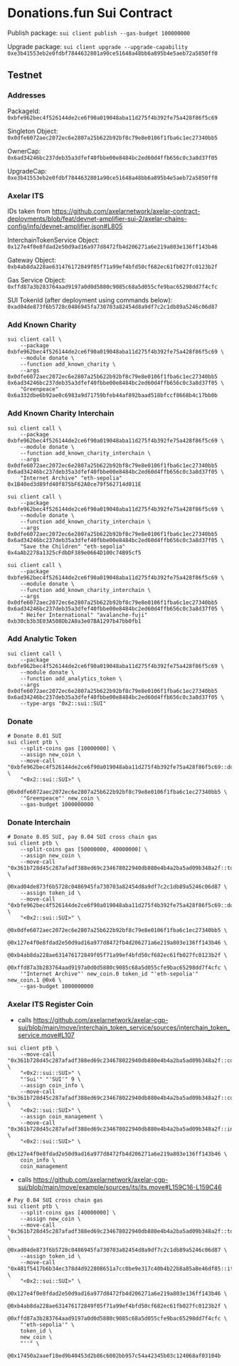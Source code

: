 # Donations.fun Sui Contract

Publish package: `sui client publish --gas-budget 100000000`

Upgrade package: `sui client upgrade --upgrade-capability 0xe3b41553eb2e0fdbf7844632801a90ce51648a48bb6a895b4e5aeb72a5850ff0`

## Testnet

### Addresses
PackageId: `0xbfe962bec4f526144de2ce6f90a019048aba11d275f4b392fe75a428f86f5c69`

Singleton Object: `0x0dfe6072aec2072ec6e2807a25b622b92bf8c79e8e0106f1fba6c1ec27340bb5`

OwnerCap: `0x6ad34246bc237deb35a3dfef40fbbe00e8484bc2ed60d4ffb656c0c3a8d37f05`

UpgradeCap: `0xe3b41553eb2e0fdbf7844632801a90ce51648a48bb6a895b4e5aeb72a5850ff0`

### Axelar ITS

IDs taken from https://github.com/axelarnetwork/axelar-contract-deployments/blob/feat/devnet-amplifier-sui-2/axelar-chains-config/info/devnet-amplifier.json#L805

InterchainTokenService Object: `0x127e4f0e8fdad2e50d9ad16a977d8472fb4d206271a6e219a803e136ff143b46`

Gateway Object: `0xb4ab8da228ae631476172849f05f71a99ef4bfd50cf682ec61fb027fc0123b2f`

Gas Service Object: `0xffd87a3b283764aad9197a0d0d5880c9085c68a5d055cfe9bac65298dd7f4cfc`

SUI TokenId (after deployment using commands below): `0xad04de873f6b5728c0486945fa730703a82454d8a9df7c2c1db89a5246c06d87`

### Add Known Charity

```
sui client call \
    --package 0xbfe962bec4f526144de2ce6f90a019048aba11d275f4b392fe75a428f86f5c69 \
    --module donate \
    --function add_known_charity \
    --args 0x0dfe6072aec2072ec6e2807a25b622b92bf8c79e8e0106f1fba6c1ec27340bb5 0x6ad34246bc237deb35a3dfef40fbbe00e8484bc2ed60d4ffb656c0c3a8d37f05 \
    "Greenpeace" 0x6a332dbe6b92ae0c6983a9d71759bfeb44af892baad518bfccf8668b4c17bb0b
```

### Add Known Charity Interchain

```
sui client call \
    --package 0xbfe962bec4f526144de2ce6f90a019048aba11d275f4b392fe75a428f86f5c69 \
    --module donate \
    --function add_known_charity_interchain \
    --args 0x0dfe6072aec2072ec6e2807a25b622b92bf8c79e8e0106f1fba6c1ec27340bb5 0x6ad34246bc237deb35a3dfef40fbbe00e8484bc2ed60d4ffb656c0c3a8d37f05 \
    "Internet Archive" "eth-sepolia" 0x1B40ed3d89fd40f875bF62A0ce79f562714d011E
```

```
sui client call \
    --package 0xbfe962bec4f526144de2ce6f90a019048aba11d275f4b392fe75a428f86f5c69 \
    --module donate \
    --function add_known_charity_interchain \
    --args 0x0dfe6072aec2072ec6e2807a25b622b92bf8c79e8e0106f1fba6c1ec27340bb5 0x6ad34246bc237deb35a3dfef40fbbe00e8484bc2ed60d4ffb656c0c3a8d37f05 \
    "Save the Children" "eth-sepolia" 0x4aAb2278a1325cFdbDF389e0664D100c74B95cf5
```

```
sui client call \
    --package 0xbfe962bec4f526144de2ce6f90a019048aba11d275f4b392fe75a428f86f5c69 \
    --module donate \
    --function add_known_charity_interchain \
    --args 0x0dfe6072aec2072ec6e2807a25b622b92bf8c79e8e0106f1fba6c1ec27340bb5 0x6ad34246bc237deb35a3dfef40fbbe00e8484bc2ed60d4ffb656c0c3a8d37f05 \
    " Heifer International" "avalanche-fuji" 0xb30cb3b3E03A508Db2A0a3e07BA1297b47bb0fb1
```

### Add Analytic Token

```
sui client call \
    --package 0xbfe962bec4f526144de2ce6f90a019048aba11d275f4b392fe75a428f86f5c69 \
    --module donate \
    --function add_analytics_token \
    --args 0x0dfe6072aec2072ec6e2807a25b622b92bf8c79e8e0106f1fba6c1ec27340bb5 0x6ad34246bc237deb35a3dfef40fbbe00e8484bc2ed60d4ffb656c0c3a8d37f05 \
    --type-args "0x2::sui::SUI"
```

### Donate

```
# Donate 0.01 SUI
sui client ptb \
    --split-coins gas [10000000] \
    --assign new_coin \
    --move-call "0xbfe962bec4f526144de2ce6f90a019048aba11d275f4b392fe75a428f86f5c69::donate::donate" \
    "<0x2::sui::SUI>" \
    @0x0dfe6072aec2072ec6e2807a25b622b92bf8c79e8e0106f1fba6c1ec27340bb5 \
    '"Greenpeace"' new_coin \
    --gas-budget 1000000000
```

### Donate Interchain

```
# Donate 0.05 SUI, pay 0.04 SUI cross chain gas
sui client ptb \
    --split-coins gas [50000000, 40000000] \
    --assign new_coin \
    --move-call "0x361b728d45c287afadf388ed69c234678022940db880e4b4a2ba5ad09b348a2f::token_id::from_address" \
    @0xad04de873f6b5728c0486945fa730703a82454d8a9df7c2c1db89a5246c06d87 \
    --assign token_id \
    --move-call "0xbfe962bec4f526144de2ce6f90a019048aba11d275f4b392fe75a428f86f5c69::donate::donate_interchain" \
    "<0x2::sui::SUI>" \
    @0x0dfe6072aec2072ec6e2807a25b622b92bf8c79e8e0106f1fba6c1ec27340bb5 \
    @0x127e4f0e8fdad2e50d9ad16a977d8472fb4d206271a6e219a803e136ff143b46 \
    @0xb4ab8da228ae631476172849f05f71a99ef4bfd50cf682ec61fb027fc0123b2f \
    @0xffd87a3b283764aad9197a0d0d5880c9085c68a5d055cfe9bac65298dd7f4cfc \
    '"Internet Archive"' new_coin.0 token_id "'eth-sepolia'" new_coin.1 @0x6 \
    --gas-budget 1000000000
```

### Axelar ITS Register Coin

- calls https://github.com/axelarnetwork/axelar-cgp-sui/blob/main/move/interchain_token_service/sources/interchain_token_service.move#L107
```
sui client ptb \
    --move-call "0x361b728d45c287afadf388ed69c234678022940db880e4b4a2ba5ad09b348a2f::coin_info::from_info" \
    "<0x2::sui::SUI>" \
    "'Sui'" "'SUI'" 9 \
    --assign coin_info \
    --move-call "0x361b728d45c287afadf388ed69c234678022940db880e4b4a2ba5ad09b348a2f::coin_management::new_locked" \
    "<0x2::sui::SUI>" \
    --assign coin_management \
    --move-call "0x361b728d45c287afadf388ed69c234678022940db880e4b4a2ba5ad09b348a2f::interchain_token_service::register_coin" \
    "<0x2::sui::SUI>" \
    @0x127e4f0e8fdad2e50d9ad16a977d8472fb4d206271a6e219a803e136ff143b46 \
    coin_info \
    coin_management
```

- calls https://github.com/axelarnetwork/axelar-cgp-sui/blob/main/move/example/sources/its/its.move#L159C16-L159C46
```
# Pay 0.04 SUI cross chain gas
sui client ptb \
    --split-coins gas [40000000] \
    --assign new_coin \
    --move-call "0x361b728d45c287afadf388ed69c234678022940db880e4b4a2ba5ad09b348a2f::token_id::from_address" \
    @0xad04de873f6b5728c0486945fa730703a82454d8a9df7c2c1db89a5246c06d87 \
    --assign token_id \
    --move-call "0x481f5417b6b34ec378d4d922808651a7cc0be9e317c40b4b22b8a85a8e46df85::its::deploy_remote_interchain_token" \
    "<0x2::sui::SUI>" \
    @0x127e4f0e8fdad2e50d9ad16a977d8472fb4d206271a6e219a803e136ff143b46 \
    @0xb4ab8da228ae631476172849f05f71a99ef4bfd50cf682ec61fb027fc0123b2f \
    @0xffd87a3b283764aad9197a0d0d5880c9085c68a5d055cfe9bac65298dd7f4cfc \
    "'eth-sepolia'" \
    token_id \
    new_coin \
    "''" \
    @0x17450a2aaef18ed9b40453d2b86c6002bb957c54a42345b03c124068af03104b
```
